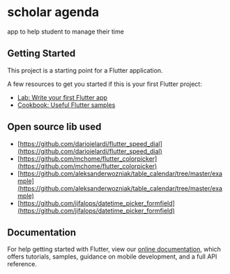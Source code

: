 # scholar agenda

app to help student to manage their time

## Getting Started

This project is a starting point for a Flutter application.

A few resources to get you started if this is your first Flutter project:

- [Lab: Write your first Flutter app](https://flutter.dev/docs/get-started/codelab)
- [Cookbook: Useful Flutter samples](https://flutter.dev/docs/cookbook)



## Open source lib used
- [https://github.com/darioielardi/flutter_speed_dial](https://github.com/darioielardi/flutter_speed_dial)
- [https://github.com/mchome/flutter_colorpicker](https://github.com/mchome/flutter_colorpicker)
- [https://github.com/aleksanderwozniak/table_calendar/tree/master/example](https://github.com/aleksanderwozniak/table_calendar/tree/master/example)
- [https://github.com/jifalops/datetime_picker_formfield](https://github.com/jifalops/datetime_picker_formfield)

## Documentation
For help getting started with Flutter, view our
[online documentation](https://flutter.dev/docs), which offers tutorials,
samples, guidance on mobile development, and a full API reference.

